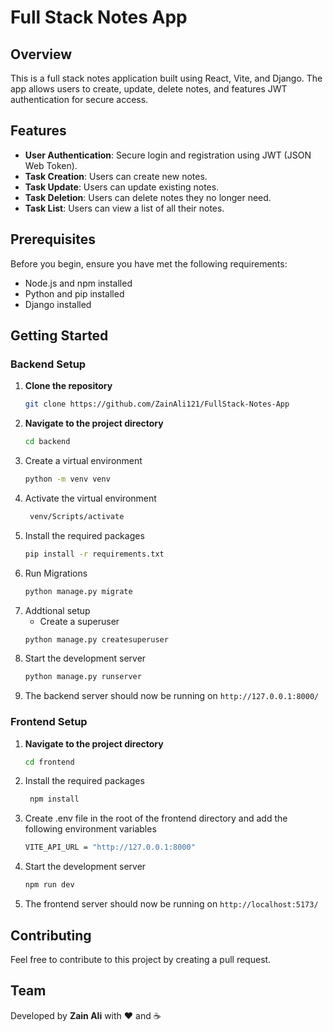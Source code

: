 # Full Stack Notes App

## Overview

This is a full stack notes application built using React, Vite, and Django. The app allows users to create, update, delete notes, and features JWT authentication for secure access.

## Features

- **User Authentication**: Secure login and registration using JWT (JSON Web Token).
- **Task Creation**: Users can create new notes.
- **Task Update**: Users can update existing notes.
- **Task Deletion**: Users can delete notes they no longer need.
- **Task List**: Users can view a list of all their notes.

## Prerequisites

Before you begin, ensure you have met the following requirements:
- Node.js and npm installed
- Python and pip installed
- Django installed

## Getting Started

### Backend Setup

1. **Clone the repository**
   ```sh
   git clone https://github.com/ZainAli121/FullStack-Notes-App
2. **Navigate to the project directory**
   ```sh
   cd backend
3. Create a virtual environment
   ```sh
   python -m venv venv
4. Activate the virtual environment
   ```sh
    venv/Scripts/activate
5. Install the required packages
    ```sh
    pip install -r requirements.txt
6. Run Migrations
    ```sh
    python manage.py migrate

7. Addtional setup
    - Create a superuser
    ```sh
    python manage.py createsuperuser

8. Start the development server
    ```sh
    python manage.py runserver

9. The backend server should now be running on `http://127.0.0.1:8000/`


### Frontend Setup

1. **Navigate to the project directory**
   ```sh
   cd frontend
2. Install the required packages
   ```sh
    npm install
3. Create .env file in the root of the frontend directory and add the following environment variables
    ```sh
    VITE_API_URL = "http://127.0.0.1:8000"
4. Start the development server
    ```sh
    npm run dev
5. The frontend server should now be running on `http://localhost:5173/`


## Contributing
Feel free to contribute to this project by creating a pull request.

## Team
Developed by **Zain Ali** with ❤️ and ☕
